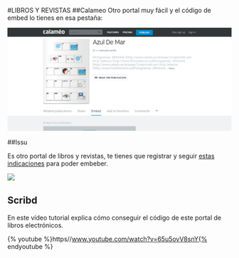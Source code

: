 #LIBROS Y REVISTAS
##Calameo
Otro portal muy fácil y el código de embed lo tienes en esa pestaña:

![](/assets/calameo)

##Issu

Es otro portal de libros y revistas, te tienes que registrar y seguir [estas indicaciones](https://help.issuu.com/hc/en-us/articles/213345907-Embedding-an-Issuu-Publication-on-Your-Website-or-Blog) para poder embeber.

![](http://g.recordit.co/VMiH60rBmF.gif)

## Scribd

En este vídeo tutorial explica cómo conseguir el código de este portal de libros electrónicos.

{% youtube %}https//www.youtube.com/watch?v=65u5ovV8snY{% endyoutube %}


